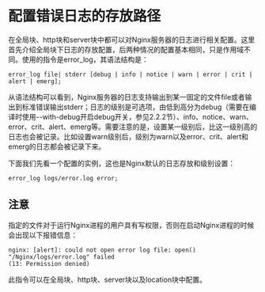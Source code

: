 # 配置错误日志的存放路径

在全局块、http块和server块中都可以对Nginx服务器的日志进行相关配置。这里首先介绍全局块下日志的存放配置，后两种情况的配置基本相同，只是作用域不同。使用的指令是error_log，其语法结构是：
```
error_log file| stderr [debug | info | notice | warn | error | crit | alert | emerg];
```
从语法结构可以看到，Nginx服务器的日志支持输出到某一固定的文件file或者输出到标准错误输出stderr；日志的级别是可选项，由低到高分为debug（需要在编译时使用--with-debug开启debug开关，参见2.2.2节）、info、notice、warn、error、crit、alert、emerg等。需要注意的是，设置某一级别后，比这一级别高的日志也会被记录。比如设置warn级别后，级别为warn以及error、crit、alert和emerg的日志都会被记录下来。

下面我们先看一个配置的实例，这也是Nginx默认的日志存放和级别设置：
```
error_log logs/error.log error;
```

## 注意
指定的文件对于运行Nginx进程的用户具有写权限，否则在启动Nginx进程的时候会出现以下报错信息：
```
nginx: [alert]: could not open error log file: open() "/Nginx/logs/error.log" failed
(13: Permission denied)
```
此指令可以在全局块、http块、server块以及location块中配置。